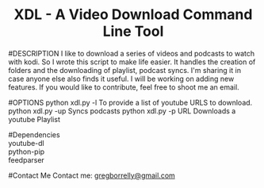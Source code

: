 # <h1><center>XDL - A Video Download Command Line Tool</center></h1>

#DESCRIPTION 
  I like to download a series of videos and podcasts to watch with kodi. So I wrote this script to make life easier. It handles the creation of folders and the downloading of playlist, podcast syncs. I'm sharing it in case anyone else also finds it useful. I will be working on adding new features. If you would like to contribute, feel free to shoot me an email. 



#OPTIONS
    python xdl.py -l        To provide a list of youtube URLS to download.
    python xdl.py -up       Syncs podcasts
    python xdl.py -p URL    Downloads a youtube Playlist
    
#Dependencies  
youtube-dl  
python-pip  
feedparser
  
#Contact Me 
Contact me: gregborrelly@gmail.com  

